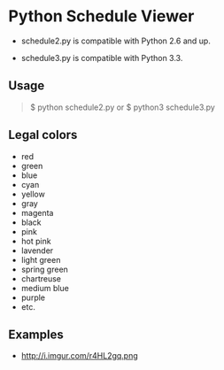 Python Schedule Viewer
========

* schedule2.py is compatible with Python 2.6 and up.

* schedule3.py is compatible with Python 3.3.

Usage
--------
> $ python schedule2.py
> or
> $ python3 schedule3.py

Legal colors
--------
* red
* green
* blue
* cyan
* yellow
* gray
* magenta
* black
* pink
* hot pink
* lavender
* light green
* spring green
* chartreuse
* medium blue
* purple
* etc.

Examples
--------
* http://i.imgur.com/r4HL2gq.png
